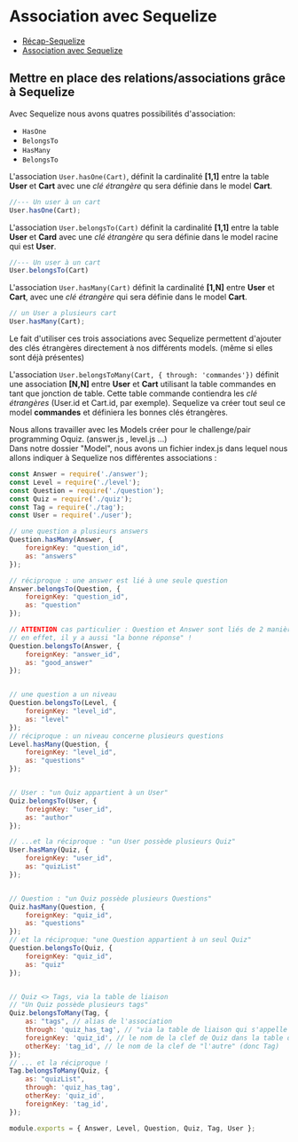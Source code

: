 # Association avec Sequelize
- [Récap-Sequelize](./README.md)  
- [Association avec Sequelize](./association.md)
## Mettre en place des relations/associations grâce à Sequelize

Avec Sequelize nous avons quatres possibilités d'association:
- `HasOne`
- `BelongsTo`
- `HasMany` 
- `BelongsTo`
   
L'association `User.hasOne(Cart)`, définit la cardinalité **[1,1]** entre la table **User** et **Cart** avec une *clé étrangère* qu sera définie dans le model **Cart**. 

```js
//--- Un user à un cart
User.hasOne(Cart);
```

L'association `User.belongsTo(Cart)` définit la cardinalité **[1,1]** entre la table **User** et **Card** avec une *clé étrangère* qu sera définie dans le model racine qui est **User**.

```js
//--- Un user à un cart
User.belongsTo(Cart)
```

L'association `User.hasMany(Cart)` définit la cardinalité **[1,N]** entre **User** et **Cart**, avec une *clé étrangère* qui sera définie dans le model **Cart**. 

```js
// un User a plusieurs cart
User.hasMany(Cart);
```
Le fait d'utiliser ces trois associations avec Sequelize permettent d'ajouter des clés étrangères directement à nos différents models. (même si elles sont déjà présentes)

L'association `User.belongsToMany(Cart, { through: 'commandes'})` définit une association **[N,N]** entre **User** et **Cart** utilisant la table commandes en tant que jonction de table. Cette table commande contiendra les *clé étrangères* (User.id et Cart.id, par exemple). Sequelize va créer tout seul ce model **commandes** et définiera les bonnes clés étrangères.  

Nous allons travailler avec les Models créer pour le challenge/pair programming Oquiz. (answer.js , level.js ...)  
Dans notre dossier "Model", nous avons un fichier index.js dans lequel nous allons indiquer à Sequelize nos différentes associations :
```js
const Answer = require('./answer');
const Level = require('./level');
const Question = require('./question');
const Quiz = require('./quiz');
const Tag = require('./tag');
const User = require('./user');

// une question a plusieurs answers
Question.hasMany(Answer, {
    foreignKey: "question_id",
    as: "answers"
});

// réciproque : une answer est lié à une seule question
Answer.belongsTo(Question, {
    foreignKey: "question_id",
    as: "question"
});

// ATTENTION cas particulier : Question et Answer sont liés de 2 manières différentes!
// en effet, il y a aussi "la bonne réponse" !
Question.belongsTo(Answer, {
    foreignKey: "answer_id",
    as: "good_answer"
});


// une question a un niveau
Question.belongsTo(Level, {
    foreignKey: "level_id",
    as: "level"
});
// réciproque : un niveau concerne plusieurs questions
Level.hasMany(Question, {
    foreignKey: "level_id",
    as: "questions"
});


// User : "un Quiz appartient à un User"
Quiz.belongsTo(User, {
    foreignKey: "user_id",
    as: "author"
});

// ...et la réciproque : "un User possède plusieurs Quiz"
User.hasMany(Quiz, {
    foreignKey: "user_id",
    as: "quizList"
});


// Question : "un Quiz possède plusieurs Questions"
Quiz.hasMany(Question, {
    foreignKey: "quiz_id",
    as: "questions"
});
// et la réciproque: "une Question appartient à un seul Quiz"
Question.belongsTo(Quiz, {
    foreignKey: "quiz_id",
    as: "quiz"
});


// Quiz <> Tags, via la table de liaison
// "Un Quiz possède plusieurs tags"
Quiz.belongsToMany(Tag, {
    as: "tags", // alias de l'association 
    through: 'quiz_has_tag', // "via la table de liaison qui s'appelle ..."
    foreignKey: 'quiz_id', // le nom de la clef de Quiz dans la table de liaison
    otherKey: 'tag_id', // le nom de la clef de "l'autre" (donc Tag)
});
// ... et la réciproque !
Tag.belongsToMany(Quiz, {
    as: "quizList",
    through: 'quiz_has_tag',
    otherKey: 'quiz_id',
    foreignKey: 'tag_id',
});

module.exports = { Answer, Level, Question, Quiz, Tag, User };
```